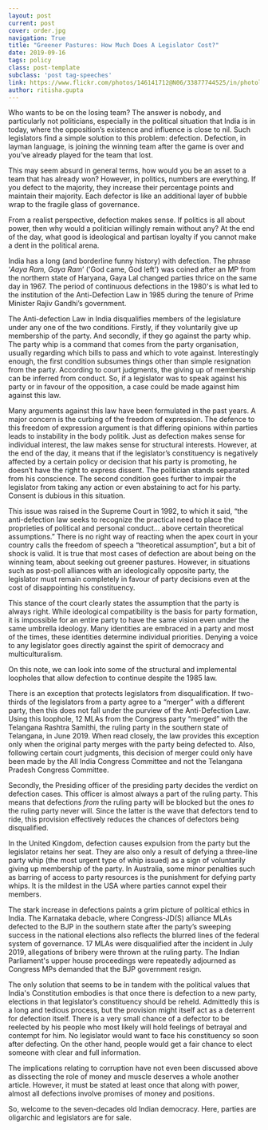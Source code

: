 ```yaml
---
layout: post
current: post
cover: order.jpg
navigation: True
title: "Greener Pastures: How Much Does A Legislator Cost?"
date: 2019-09-16
tags: policy
class: post-template
subclass: 'post tag-speeches'
link: https://www.flickr.com/photos/146141712@N06/33877744525/in/photolist-TBEiax-nJmboT-7uZv4t-otAMP8-Xgm6AR-WcBnRw-Wf34Hz-Wf34PB-WgFmLH-Wf34Vt-Wf35Zc-XdyPBu-8ji5ae-XdyQgW-XdyQtQ-Wf35RB-XYrSHR-axF8La-SexQAq-2cAJor7-2BEnuK-Vycuz8-21yPDXQ-aHuErv-27Mce2t-QxZYrh-ccMrnS-oes2d7-cX4hHu-2as1gcG-oekRuy-eaXBRF-2as1bZy-5o8Do3-7NmD74-2dZrc3y-ovq3LT-26qnmrd-4bCr6y-8K1bMa-7NmMnZ-dmidDL-7NmJRr-dmibgb-7NqEcu-7NmJtZ-dtQu6r-7NqKsE-7NmC6g-dmibXu
author: ritisha.gupta
---
```

Who wants to be on the losing team? The answer is nobody, and particularly not politicians, especially in the political situation that India is in today, where the opposition’s existence and influence is close to nil. Such legislators find a simple solution to this problem: defection. Defection, in layman language, is joining the winning team after the game is over and you’ve already played for the team that lost.

This may seem absurd in general terms, how would you be an asset to a team that has already won? However, in politics, numbers are everything. If you defect to the majority, they increase their percentage points and maintain their majority. Each defector is like an additional layer of bubble wrap to the fragile glass of governance.

From a realist perspective, defection makes sense. If politics is all about power, then why would a politician willingly remain without any? At the end of the day, what good is ideological and partisan loyalty if you cannot make a dent in the political arena.

India has a long (and borderline funny history) with defection. The phrase ‘*Aaya Ram, Gaya Ram*’ ('God came, God left') was coined after an MP from the northern state of Haryana, Gaya Lal changed parties thrice on the same day in 1967. The period of continuous defections in the 1980's is what led to the institution of the Anti-Defection Law in 1985 during the tenure of Prime Minister Rajiv Gandhi’s government.

The Anti-defection Law in India disqualifies members of the legislature under any one of the two conditions. Firstly, if they voluntarily give up membership of the party. And secondly, if they go against the party whip. The party whip is a command that comes from the party organisation, usually regarding which bills to pass and which to vote against. Interestingly enough, the first condition subsumes things other than simple resignation from the party. According to court judgments, the giving up of membership can be inferred from conduct. So, if a legislator was to speak against his party or in favour of the opposition, a case could be made against him against this law.

Many arguments against this law have been formulated in the past years. A major concern is the curbing of the freedom of expression. The defence to this freedom of expression argument is that differing opinions within parties leads to instability in the body politik. Just as defection makes sense for individual interest, the law makes sense for structural interests. However, at the end of the day, it means that if the legislator’s constituency is negatively affected by a certain policy or decision that his party is promoting, he doesn’t have the right to express dissent. The politician stands separated from his conscience. The second condition goes further to impair the legislator from taking any action or even abstaining to act for his party. Consent is dubious in this situation.

This issue was raised in the Supreme Court in 1992, to which it said, “the anti-defection law seeks to recognize the practical need to place the proprieties of political and personal conduct… above certain theoretical assumptions.” There is no right way of reacting when the apex court in your country calls the freedom of speech a “theoretical assumption”, but a bit of shock is valid. It is true that most cases of defection are about being on the winning team, about seeking out greener pastures. However, in situations such as post-poll alliances with an ideologically opposite party, the legislator must remain completely in favour of party decisions even at the cost of disappointing his constituency.

This stance of the court clearly states the assumption that the party is always right. While ideological compatibility is the basis for party formation, it is impossible for an entire party to have the same vision even under the same umbrella ideology. Many identities are embraced in a party and most of the times, these identities determine individual priorities. Denying a voice to any legislator goes directly against the spirit of democracy and multiculturalism.

On this note, we can look into some of the structural and implemental loopholes that allow defection to continue despite the 1985 law.

There is an exception that protects legislators from disqualification. If two-thirds of the legislators from a party agree to a “merger” with a different party, then this does not fall under the purview of the Anti-Defection Law. Using this loophole, 12 MLAs from the Congress party “merged” with the Telangana Rashtra Samithi, the ruling party in the southern state of Telangana, in June 2019. When read closely, the law provides this exception only when the original party merges with the party being defected to. Also, following certain court judgments, this decision of merger could only have been made by the All India Congress Committee and not the Telangana Pradesh Congress Committee.

Secondly, the Presiding officer of the presiding party decides the verdict on defection cases. This officer is almost always a part of the ruling party. This means that defections *from* the ruling party will be blocked but the ones *to* the ruling party never will. Since the latter is the wave that defectors tend to ride, this provision effectively reduces the chances of defectors being disqualified.

In the United Kingdom, defection causes expulsion from the party but the legislator retains her seat. They are also only a result of defying a three-line party whip (the most urgent type of whip issued) as a sign of voluntarily giving up membership of the party. In Australia, some minor penalties such as barring of access to party resources is the punishment for defying party whips. It is the mildest in the USA where parties cannot expel their members.

The stark increase in defections paints a grim picture of political ethics in India. The Karnataka debacle, where Congress-JD(S) alliance MLAs defected to the BJP in the southern state after the party’s sweeping success in the national elections also reflects the blurred lines of the federal system of governance. 17 MLAs were disqualified after the incident in July 2019, allegations of bribery were thrown at the ruling party. The Indian Parliament's upper house proceedings were repeatedly adjourned as Congress MPs demanded that the BJP government resign.

The only solution that seems to be in tandem with the political values that India's Constitution embodies is that once there is defection to a new party, elections in that legislator’s constituency should be reheld. Admittedly this is a long and tedious process, but the provision might itself act as a deterrent for defection itself. There is a very small chance of a defector to be reelected by his people who most likely will hold feelings of betrayal and contempt for him. No legislator would want to face his constituency so soon after defecting. On the other hand, people would get a fair chance to elect someone with clear and full information.

The implications relating to corruption have not even been discussed above as dissecting the role of money and muscle deserves a whole another article. However, it must be stated at least once that along with power, almost all defections involve promises of money and positions.

So, welcome to the seven-decades old Indian democracy. Here, parties are oligarchic and legislators are for sale.
